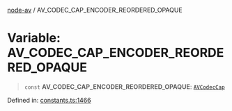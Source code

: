[node-av](../globals.md) / AV\_CODEC\_CAP\_ENCODER\_REORDERED\_OPAQUE

# Variable: AV\_CODEC\_CAP\_ENCODER\_REORDERED\_OPAQUE

> `const` **AV\_CODEC\_CAP\_ENCODER\_REORDERED\_OPAQUE**: [`AVCodecCap`](../type-aliases/AVCodecCap.md)

Defined in: [constants.ts:1466](https://github.com/seydx/av/blob/f8631fc881b394300b1479f511d55cf1c370a87f/src/constants/constants.ts#L1466)
